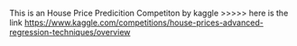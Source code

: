 This is an House Price Predicition Competiton by kaggle >>>>> here is the link https://www.kaggle.com/competitions/house-prices-advanced-regression-techniques/overview
